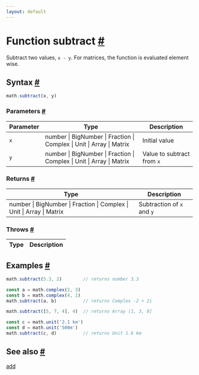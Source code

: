 ```yaml
---
layout: default
---
```


<!-- Note: This file is automatically generated from source code comments. Changes made in this file will be overridden. -->

<h1 id="function-subtract">Function subtract <a href="#function-subtract" title="Permalink">#</a></h1>

Subtract two values, `x - y`.
For matrices, the function is evaluated element wise.


<h2 id="syntax">Syntax <a href="#syntax" title="Permalink">#</a></h2>

```js
math.subtract(x, y)
```

<h3 id="parameters">Parameters <a href="#parameters" title="Permalink">#</a></h3>

Parameter | Type | Description
--------- | ---- | -----------
`x` | number &#124; BigNumber &#124; Fraction &#124; Complex &#124; Unit &#124; Array &#124; Matrix |  Initial value
`y` | number &#124; BigNumber &#124; Fraction &#124; Complex &#124; Unit &#124; Array &#124; Matrix |  Value to subtract from `x`

<h3 id="returns">Returns <a href="#returns" title="Permalink">#</a></h3>

Type | Description
---- | -----------
number &#124; BigNumber &#124; Fraction &#124; Complex &#124; Unit &#124; Array &#124; Matrix |  Subtraction of `x` and `y`


<h3 id="throws">Throws <a href="#throws" title="Permalink">#</a></h3>

Type | Description
---- | -----------


<h2 id="examples">Examples <a href="#examples" title="Permalink">#</a></h2>

```js
math.subtract(5.3, 2)        // returns number 3.3

const a = math.complex(2, 3)
const b = math.complex(4, 1)
math.subtract(a, b)          // returns Complex -2 + 2i

math.subtract([5, 7, 4], 4)  // returns Array [1, 3, 0]

const c = math.unit('2.1 km')
const d = math.unit('500m')
math.subtract(c, d)          // returns Unit 1.6 km
```


<h2 id="see-also">See also <a href="#see-also" title="Permalink">#</a></h2>

[add](add.html)

